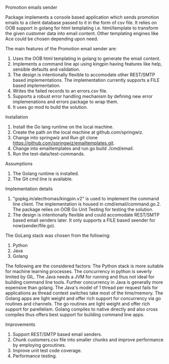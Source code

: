 Promotion emails sender

Package implements a console based application which sends promotion emails to a client database passed to it in the form of csv file. It relies on OOB support in golang for html templating i.e. html/template to transform the given customer data into email content. Other templating engines like Ace could be chosen depending upon need.

The main features of the Promotion email sender are:
1. Uses the OOB html templating in golang to generate the email content.
2. Implements a command line api using kingpin having features like help, sensible defaults and validation.
3. The design is intentionally flexible to accomodate other REST/SMTP based implementations. The implementation
   currently supports a FILE based implementation. 
4. Writes the failed records to an errors.csv file.
5. Supports a robust error handling mechanism by defining new error implemenations and errors package to wrap them.
6. It uses go mod to build the solution.

Installation
1. Install the Go lang runtime on the local machine.
2. Create the path on the local machine at github.com/springwiz.
3. Change into springwiz and Run git clone https://github.com/springwiz/emailtemplates.git.
4. Change into emailtemplates and run go build ./cmd/email.
5. Run the test-data/test-commands. 

Assumptions
1. The Golang runtime is installed.
2. The Git cmd line is available.

Implementation details

1. "gopkg.in/alecthomas/kingpin.v2" is used to implement the command line client. The implementation is housed in cmd/email/command.go.2. The package relies on OOB Go Unit Testing for testing the solution.
3. The design is intentionally flexible and could accomodate REST/SMTP based email senders later. It only supports a FILE based seender for now(sender/file.go).

The GoLang stack was chosen from the following:
1. Python
2. Java
3. Golang

The following are the considered factors: The Python stack is more suitable for machine learning processes. The concurrency in python is severly limited by GIL. The Java needs a JVM for running and thus not ideal for building command line tools. Further concurrency in Java is generally more expensive than golang. The Java's model of 1 thread per request fails for applications as thread context switches take most of the time/memory. The Golang apps are light weight and offer rich support for concurrency via go routines and channels. The go routines are light weight and offer rich support for parellelism. Golang compiles to native directly and also cross compiles thus offers best support for building command line apps.

Improvements
1. Support REST/SMTP based email senders.
2. Chunk customers.csv file into smaller chunks and improve performance by employing goroutines.
3. Improve unit test code coverage.
4. Performance testing.
